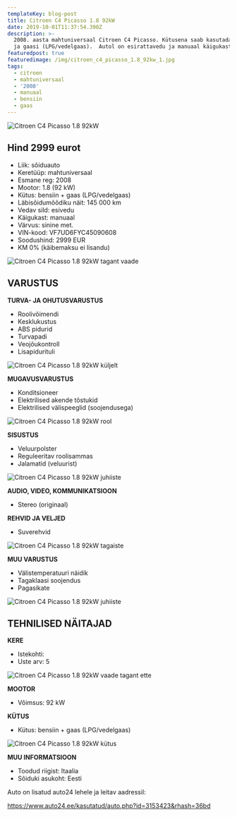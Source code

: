 ```yaml
---
templateKey: blog-post
title: Citroen C4 Picasso 1.8 92kW
date: 2019-10-01T11:37:54.390Z
description: >-
  2008. aasta mahtuniversaal Citroen C4 Picasso. Kütusena saab kasutada bensiini
  ja gaasi (LPG/vedelgaas).  Autol on esirattavedu ja manuaal käigukast.
featuredpost: true
featuredimage: /img/citroen_c4_picasso_1.8_92kw_1.jpg
tags:
  - citroen
  - mahtuniversaal
  - '2008'
  - manuaal
  - bensiin
  - gaas
---
```

![Citroen C4 Picasso 1.8 92kW](/img/citroen_c4_picasso_1.8_92kw_1.jpg "Citroen C4 Picasso 1.8 92kW")

## Hind 2999 eurot

* Liik:	sõiduauto
* Keretüüp:	mahtuniversaal
* Esmane reg:	2008
* Mootor:	1.8 (92 kW)
* Kütus:	bensiin + gaas (LPG/vedelgaas)
* Läbisõidumõõdiku näit:	145 000 km
* Vedav sild:	esivedu
* Käigukast:	manuaal
* Värvus:	sinine met.
* VIN-kood:	VF7UD6FYC45090608
* Soodushind:	2999 EUR
* KM 0% (käibemaksu ei lisandu)

![Citroen C4 Picasso 1.8 92kW tagant vaade](/img/citroen_c4_picasso_1.8_92kw_2.jpg "Citroen C4 Picasso 1.8 92kW tagant vaade")

## VARUSTUS

**TURVA- JA OHUTUSVARUSTUS**

* Roolivõimendi
* Kesklukustus
* ABS pidurid
* Turvapadi
* Veojõukontroll
* Lisapidurituli

![Citroen C4 Picasso 1.8 92kW küljelt](/img/citroen_c4_picasso_1.8_92kw_3.jpg "Citroen C4 Picasso 1.8 92kW küljelt")

**MUGAVUSVARUSTUS**

* Konditsioneer
* Elektrilised akende tõstukid
* Elektrilised välispeeglid (soojendusega)

![Citroen C4 Picasso 1.8 92kW rool](/img/citroen_c4_picasso_1.8_92kw_8.jpg "Citroen C4 Picasso 1.8 92kW rool")

**SISUSTUS**

* Veluurpolster
* Reguleeritav roolisammas
* Jalamatid (veluurist)

![Citroen C4 Picasso 1.8 92kW juhiiste](/img/citroen_c4_picasso_1.8_92kw_4.jpg "Citroen C4 Picasso 1.8 92kW juhiiste")

**AUDIO, VIDEO, KOMMUNIKATSIOON**

* Stereo (originaal)

**REHVID JA VELJED**

* Suverehvid

![Citroen C4 Picasso 1.8 92kW tagaiste](/img/citroen_c4_picasso_1.8_92kw_5.jpg "Citroen C4 Picasso 1.8 92kW tagaiste")

**MUU VARUSTUS**

* Välistemperatuuri näidik
* Tagaklaasi soojendus
* Pagasikate

![Citroen C4 Picasso 1.8 92kW juhiiste](/img/citroen_c4_picasso_1.8_92kw_6.jpg "Citroen C4 Picasso 1.8 92kW juhiiste")

## TEHNILISED NÄITAJAD

**KERE**

* Istekohti:	 
* Uste arv:	5

![Citroen C4 Picasso 1.8 92kW vaade tagant ette](/img/citroen_c4_picasso_1.8_92kw_7.jpg "Citroen C4 Picasso 1.8 92kW vaade tagant ette")

**MOOTOR**

* Võimsus:	92 kW

**KÜTUS**

* Kütus:	bensiin + gaas (LPG/vedelgaas)

![Citroen C4 Picasso 1.8 92kW kütus](/img/citroen_c4_picasso_1.8_92kw_9.jpg "Citroen C4 Picasso 1.8 92kW kütus")

**MUU INFORMATSIOON**

* Toodud riigist: Itaalia
* Sõiduki asukoht: Eesti

Auto on lisatud auto24 lehele ja leitav aadressil:

<https://www.auto24.ee/kasutatud/auto.php?id=3153423&rhash=36bd>
